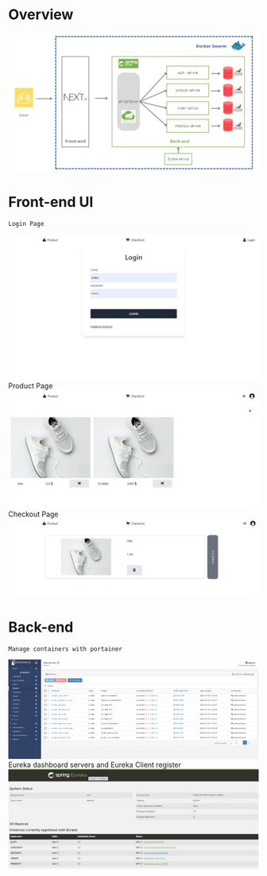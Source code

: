 # Overview
![alt text](https://github.com/Watcharapongkasem/microservices/blob/main/doc/overview-microservice.png?raw=true)
# Front-end UI
    Login Page
![alt text](https://github.com/Watcharapongkasem/microservices/blob/main/doc/login-page.png?raw=true)
    Product Page
![alt text](https://github.com/Watcharapongkasem/microservices/blob/main/doc/product-page.png?raw=true)
    Checkout Page
![alt text](https://github.com/Watcharapongkasem/microservices/blob/main/doc/checkout-page.png?raw=true) 
# Back-end 
    Manage containers with portainer
![alt text](https://github.com/Watcharapongkasem/microservices/blob/main/doc/portainer.png?raw=true)
    Eureka dashboard servers and Eureka Client register
![alt text](https://github.com/Watcharapongkasem/microservices/blob/main/doc/eureka-dashboard.png?raw=true)